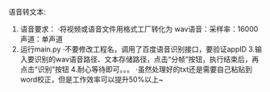 语音转文本:

1. 语音要求：
·将视频或语音文件用格式工厂转化为 wav语音：采样率：16000 声道：单声道
2. 运行main.py
·不要修改工程名，调用了百度语音识别接口，要验证appID
3.输入要识别的wav语音路径、文本存储路径，点击“分帧”按钮，执行结束后，再点击“识别”按钮
4.耐心等待即可。。。
·虽然处理好的txt还是需要自己粘贴到word校正，但是工作效率可以提升50%以上~
